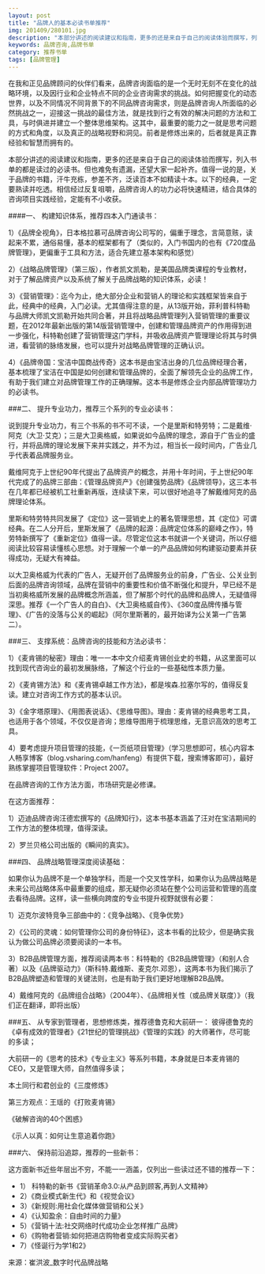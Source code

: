 ```yaml
---
layout: post
title: "品牌人的基本必读书单推荐"
img: 201409/280101.jpg
description: "本部分讲述的阅读建议和指南，更多的还是来自于自己的阅读体验而撰写，列入书单的都是读过的必读书。但也难免有遗漏，还望大家一起补齐。值得一说的是，关于品牌的书籍，汗牛充栋，参差不齐，泛读百本不如精读十本。以下的经典，一定要熟读并吃透。相信经过反复咀嚼，品牌咨询人的功力必将快速精进，结合具体的咨询项目实践经验，定能有不小收获。"
keywords: 品牌咨询,品牌书单
category: 推荐书单
tags: [品牌管理]
---
```


在我和正见品牌顾问的伙伴们看来，品牌咨询面临的是一个无时无刻不在变化的战略环境，以及因行业和企业特点不同的企业咨询需求的挑战。如何把握变化的动态世界，以及不同情况不同背景下的不同品牌咨询需求，则是品牌咨询人所面临的必然挑战之一，迎接这一挑战的最佳方法，就是找到行之有效的解决问题的方法和工具，与时俱进并建立一个整体思维架构。这其中，最重要的能力之一就是思考问题的方式和角度，以及真正的战略视野和洞见。前者是修炼出来的，后者就是真正靠经验和智慧而拥有的。

本部分讲述的阅读建议和指南，更多的还是来自于自己的阅读体验而撰写，列入书单的都是读过的必读书。但也难免有遗漏，还望大家一起补齐。值得一说的是，关于品牌的书籍，汗牛充栋，参差不齐，泛读百本不如精读十本。以下的经典，一定要熟读并吃透。相信经过反复咀嚼，品牌咨询人的功力必将快速精进，结合具体的咨询项目实践经验，定能有不小收获。

####一、 构建知识体系，推荐四本入门通读书：

1）《品牌全视角》，日本格拉慕可品牌咨询公司写的，偏重于理念，言简意赅，读起来不累，通俗易懂，基本的框架都有了（类似的，入门书国内的也有《720度品牌管理》，更偏重于工具和方法，适合先建立基本架构和感觉）

2）《战略品牌管理》（第三版），作者凯文凯勒，是美国品牌类课程的专业教材，对于了解品牌资产以及系统了解关于品牌战略的知识体系，必读！

3）《营销管理》：迄今为止，绝大部分企业和营销人的理论和实践框架皆来自于此，经典中的经典，入门必读。尤其值得注意的是，从13版开始，菲利普科特勒与品牌大师凯文凯勒开始共同合著，并且将战略品牌管理列入营销管理的重要议题，在2012年最新出版的第14版营销管理中，创建和管理品牌资产的作用得到进一步强化，科特勒创建了营销管理这门学科，并吸收品牌资产管理理论将其与时俱进，看营销的脉络发展，也可以提升对战略品牌管理的正确认识。

4）《品牌帝国：宝洁中国商战传奇》这本书是由宝洁出身的几位品牌经理合著，基本梳理了宝洁在中国是如何创建和管理品牌的，全面了解领先企业的品牌工作，有助于我们建立对品牌管理工作的正确理解。这本书是修炼企业内部品牌管理功力的必读书。

###二、 提升专业功力，推荐三个系列的专业必读书：

说到提升专业功力，有三个书系的书不可不读，一个是里斯和特劳特；二是戴维·阿克（大卫·艾克）；三是大卫奥格威，如果说如今品牌的理念，源自于广告业的盛行，并将品牌的理论发展下来并实践之，并不为过，相当长一段时间内，广告业几乎代表着品牌服务业。

戴维阿克于上世纪90年代提出了品牌资产的概念，并用十年时间，于上世纪90年代完成了的品牌三部曲：《管理品牌资产》《创建强势品牌》《品牌领导》，这三本书在几年都已经被机工社重新再版，连续读下来，可以很好地追寻了解戴维阿克的品牌理论体系。

里斯和特劳特共同发展了《定位》这一营销史上的著名管理思想，其《定位》可谓经典。在二人分开后，里斯发展了《品牌的起源：品牌定位体系的巅峰之作》，特劳特新撰写了《重新定位》值得一读。尽管定位这本书就讲一个关键词，所以仔细阅读比较容易读懂核心思想。对于理解一个单一的产品品牌如何构建驱动要素并获得成功，无疑大有裨益。

以大卫奥格威为代表的广告人，无疑开创了品牌服务业的前身，广告业、公关业到后面的品牌咨询领域，品牌在营销中的重要性和价值不断强化和提升，早已经不是当初奥格威所发展的品牌概念所涵盖，但了解那个时代的品牌和品牌人，无疑值得深思。推荐《一个广告人的自白》、《大卫奥格威自传》、《360度品牌传播与管理》、《广告的没落与公关的崛起》（阿尔里斯著的，最开始译为公关第一广告第二）。

###三、 支撑系统：品牌咨询的技能和方法必读书：

1）《麦肯锡的秘密》理由：唯一一本中文介绍麦肯锡创业史的书籍，从这里面可以找到现代咨询业的最初发展脉络，了解这个行业的一些基础性本质力量。

2）《麦肯锡方法》和《麦肯锡卓越工作方法》，都是埃森.拉塞尔写的，值得反复读。建立对咨询工作方式的基本认识。

3）《金字塔原理》、《用图表说话》、《思维导图》。理由：麦肯锡的经典思考工具，也适用于各个领域，不仅仅是咨询；思维导图用于梳理思维，无意识高效的思考工具。

4）要考虑提升项目管理的技能，《一页纸项目管理》（学习思想即可，核心内容本人畅享博客（blog.vsharing.com/hanfeng）有提供下载，搜索博客即可），最好熟练掌握项目管理软件：Project 2007。

在品牌咨询的工作方法方面，市场研究是必修课。

在这方面推荐：

1）迈迪品牌咨询汪德宏撰写的《品牌知行》，这本书基本涵盖了汪对在宝洁期间的工作方法的整体梳理，值得深读。

2）罗兰贝格公司出版的《瞬间的真实》。

###四、 品牌战略管理深度阅读基础：

如果你认为品牌不是一个单独学科，而是一个交叉性学科，如果你认为品牌战略是未来公司战略体系中最重要的组成，那无疑你必须站在整个公司运营和管理的高度去看待品牌。这样，读一些横向跨度的专业书提升视野就很有必要：

1）迈克尔波特竞争三部曲中的：《竞争战略》、《竞争优势》

2）《公司的灵魂：如何管理你公司的身份特征》，这本书看的比较少，但是确实我认为做公司品牌必须要阅读的一本书。

3）B2B品牌管理方面，推荐阅读两本书：科特勒的《B2B品牌管理》（和别人合著）以及《品牌驱动力》（斯科特.戴维斯、麦克尔.邓恩），这两本书为我们揭示了B2B品牌塑造和管理的关键法则，也是有助于我们更好地理解B2B品牌。

4）戴维阿克的《品牌组合战略》（2004年）、《品牌相关性（或品牌关联度）》（我们正在翻译，即将出版）

###五、 从专家到管理者，思想修炼类，推荐德鲁克和大前研一：
彼得德鲁克的《卓有成效的管理者》《21世纪的管理挑战》《管理的实践》的大师著作，尽可能的多读；

大前研一的《思考的技术》《专业主义》等系列书籍，本身就是日本麦肯锡的CEO，又是管理大师，自然值得多读；

本土同行和君创业的《三度修炼》

第三方观点：王瑶的《打败麦肯锡》

《破解咨询的40个困惑》

《示人以真：如何让生意追着你跑》

###六、 保持前沿追踪，推荐的一些新书：

这方面新书近些年层出不穷，不能一一涵盖，仅列出一些读过还不错的推荐一下：

* 1） 科特勒的新书《营销革命3.0:从产品到顾客,再到人文精神》
* 2）《商业模式新生代》和《视觉会议》
* 3）《新规则:用社会化媒体做营销和公关》
* 4）《认知盈余：自由时间的力量》
* 5）《营销十法:社交网络时代成功企业怎样推广品牌》
* 6）《购物者营销:如何把进店购物者变成实际购买者》
* 7）《怪诞行为学1和2》

来源：崔洪波_数字时代品牌战略
